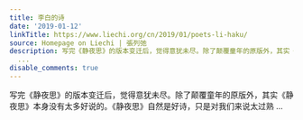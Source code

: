 ```yaml
---
title: 李白的诗
date: '2019-01-12'
linkTitle: https://www.liechi.org/cn/2019/01/poets-li-haku/
source: Homepage on Liechi | 張列弛
description: 写完《静夜思》的版本变迁后，觉得意犹未尽。除了颠覆童年的原版外，其实《静夜思》本身没有太多好说的。《静夜思》自然是好诗，只是对我们来说太过熟
  ...
disable_comments: true
---
```

写完《静夜思》的版本变迁后，觉得意犹未尽。除了颠覆童年的原版外，其实《静夜思》本身没有太多好说的。《静夜思》自然是好诗，只是对我们来说太过熟 ...